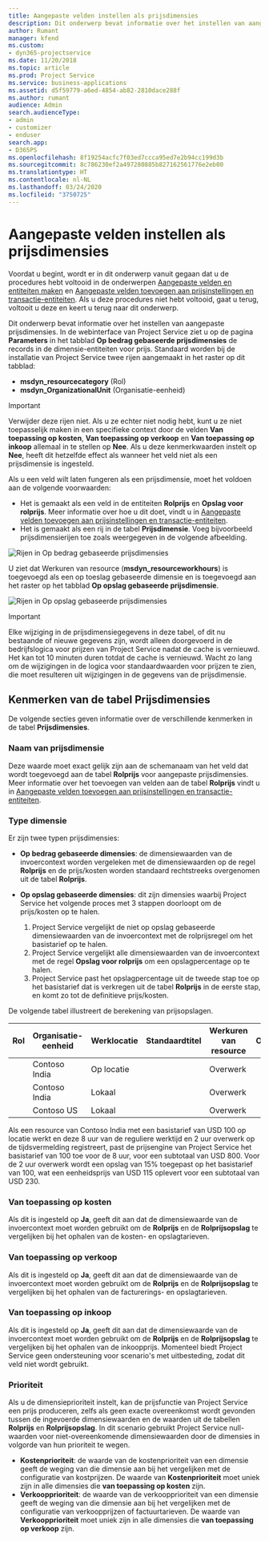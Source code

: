 ```yaml
---
title: Aangepaste velden instellen als prijsdimensies
description: Dit onderwerp bevat informatie over het instellen van aangepaste prijsdimensies.
author: Rumant
manager: kfend
ms.custom:
- dyn365-projectservice
ms.date: 11/20/2018
ms.topic: article
ms.prod: Project Service
ms.service: business-applications
ms.assetid: d5f59779-a6ed-4854-ab82-2810dace288f
ms.author: rumant
audience: Admin
search.audienceType:
- admin
- customizer
- enduser
search.app:
- D365PS
ms.openlocfilehash: 8f19254acfc7f03ed7ccca95ed7e2b94cc199d3b
ms.sourcegitcommit: 8c786230ef2a497280885b827162561776e2eb00
ms.translationtype: HT
ms.contentlocale: nl-NL
ms.lasthandoff: 03/24/2020
ms.locfileid: "3750725"
---
```

# <a name="set-up-custom-fields-as-pricing-dimensions"></a>Aangepaste velden instellen als prijsdimensies 

Voordat u begint, wordt er in dit onderwerp vanuit gegaan dat u de procedures hebt voltooid in de onderwerpen [Aangepaste velden en entiteiten maken](create-custom-fields-entities.md) en [Aangepaste velden toevoegen aan prijsinstellingen en transactie-entiteiten](field-references.md). Als u deze procedures niet hebt voltooid, gaat u terug, voltooit u deze en keert u terug naar dit onderwerp. 

Dit onderwerp bevat informatie over het instellen van aangepaste prijsdimensies. In de webinterface van Project Service ziet u op de pagina **Parameters** in het tabblad **Op bedrag gebaseerde prijsdimensies** de records in de dimensie-entiteiten voor prijs. Standaard worden bij de installatie van Project Service twee rijen aangemaakt in het raster op dit tabblad:

- **msdyn_resourcecategory** (Rol)
- **msdyn_OrganizationalUnit** (Organisatie-eenheid)

> [!IMPORTANT]
> Verwijder deze rijen niet. Als u ze echter niet nodig hebt, kunt u ze niet toepasselijk maken in een specifieke context door de velden **Van toepassing op kosten**, **Van toepassing op verkoop** en **Van toepassing op inkoop** allemaal in te stellen op **Nee**. Als u deze kenmerkwaarden instelt op **Nee**, heeft dit hetzelfde effect als wanneer het veld niet als een prijsdimensie is ingesteld.

Als u een veld wilt laten fungeren als een prijsdimensie, moet het voldoen aan de volgende voorwaarden:

- Het is gemaakt als een veld in de entiteiten **Rolprijs** en **Opslag voor rolprijs**. Meer informatie over hoe u dit doet, vindt u in [Aangepaste velden toevoegen aan prijsinstellingen en transactie-entiteiten](field-references.md).
- Het is gemaakt als een rij in de tabel **Prijsdimensie**. Voeg bijvoorbeeld prijsdimensierijen toe zoals weergegeven in de volgende afbeelding. 

![Rijen in Op bedrag gebaseerde prijsdimensies](media/Amt-based-PD.png)

U ziet dat Werkuren van resource (**msdyn_resourceworkhours**) is toegevoegd als een op toeslag gebaseerde dimensie en is toegevoegd aan het raster op het tabblad **Op opslag gebaseerde prijsdimensie**.

![Rijen in Op opslag gebaseerde prijsdimensies](media/Markup-based-PD.png)

> [!IMPORTANT]
> Elke wijziging in de prijsdimensiegegevens in deze tabel, of dit nu bestaande of nieuwe gegevens zijn, wordt alleen doorgevoerd in de bedrijfslogica voor prijzen van Project Service nadat de cache is vernieuwd. Het kan tot 10 minuten duren totdat de cache is vernieuwd. Wacht zo lang om de wijzigingen in de logica voor standaardwaarden voor prijzen te zien, die moet resulteren uit wijzigingen in de gegevens van de prijsdimensie.


## <a name="attributes-of-the-pricing-dimensions-table"></a>Kenmerken van de tabel Prijsdimensies
De volgende secties geven informatie over de verschillende kenmerken in de tabel **Prijsdimensies**.

### <a name="pricing-dimension-name"></a>Naam van prijsdimensie
Deze waarde moet exact gelijk zijn aan de schemanaam van het veld dat wordt toegevoegd aan de tabel **Rolprijs** voor aangepaste prijsdimensies. Meer informatie over het toevoegen van velden aan de tabel **Rolprijs** vindt u in [Aangepaste velden toevoegen aan prijsinstellingen en transactie-entiteiten](field-references.md).

### <a name="type-of-dimension"></a>Type dimensie
Er zijn twee typen prijsdimensies:
  
  - **Op bedrag gebaseerde dimensies**: de dimensiewaarden van de invoercontext worden vergeleken met de dimensiewaarden op de regel **Rolprijs** en de prijs/kosten worden standaard rechtstreeks overgenomen uit de tabel **Rolprijs**.
  - **Op opslag gebaseerde dimensies**: dit zijn dimensies waarbij Project Service het volgende proces met 3 stappen doorloopt om de prijs/kosten op te halen.
 
    1. Project Service vergelijkt de niet op opslag gebaseerde dimensiewaarden van de invoercontext met de rolprijsregel om het basistarief op te halen.
    2. Project Service vergelijkt alle dimensiewaarden van de invoercontext met de regel **Opslag voor rolprijs** om een opslagpercentage op te halen.
    3. Project Service past het opslagpercentage uit de tweede stap toe op het basistarief dat is verkregen uit de tabel **Rolprijs** in de eerste stap, en komt zo tot de definitieve prijs/kosten.
   
   De volgende tabel illustreert de berekening van prijsopslagen.
  
| Rol        | Organisatie-eenheid    |Werklocatie      |Standaardtitel      |Werkuren van resource      |  Opslag|
| ------------|-------------|-------------------|--------------------|-------------------------|--------:|
|             | Contoso India|Op locatie            |                    |Overwerk                 |15     |
|             | Contoso India|Lokaal             |                    |Overwerk                 |10     |
|             | Contoso US   |Lokaal             |                    |Overwerk                 |20     |


Als een resource van Contoso India met een basistarief van USD 100 op locatie werkt en deze 8 uur van de reguliere werktijd en 2 uur overwerk op de tijdsvermelding registreert, past de prijsengine van Project Service het basistarief van 100 toe voor de 8 uur, voor een subtotaal van USD 800. Voor de 2 uur overwerk wordt een opslag van 15% toegepast op het basistarief van 100, wat een eenheidsprijs van USD 115 oplevert voor een subtotaal van USD 230.

### <a name="applicable-to-cost"></a>Van toepassing op kosten 
Als dit is ingesteld op **Ja**, geeft dit aan dat de dimensiewaarde van de invoercontext moet worden gebruikt om de **Rolprijs** en de **Rolprijsopslag** te vergelijken bij het ophalen van de kosten- en opslagtarieven.

### <a name="applicable-to-sales"></a>Van toepassing op verkoop
Als dit is ingesteld op **Ja**, geeft dit aan dat de dimensiewaarde van de invoercontext moet worden gebruikt om de **Rolprijs** en de **Rolprijsopslag** te vergelijken bij het ophalen van de facturerings- en opslagtarieven.

### <a name="applicable-to-purchase"></a>Van toepassing op inkoop
Als dit is ingesteld op **Ja**, geeft dit aan dat de dimensiewaarde van de invoercontext moet worden gebruikt om de **Rolprijs** en de **Rolprijsopslag** te vergelijken bij het ophalen van de inkoopprijs. Momenteel biedt Project Service geen ondersteuning voor scenario's met uitbesteding, zodat dit veld niet wordt gebruikt. 

### <a name="priority"></a>Prioriteit
Als u de dimensieprioriteit instelt, kan de prijsfunctie van Project Service een prijs produceren, zelfs als geen exacte overeenkomst wordt gevonden tussen de ingevoerde dimensiewaarden en de waarden uit de tabellen **Rolprijs** en **Rolprijsopslag**. In dit scenario gebruikt Project Service null-waarden voor niet-overeenkomende dimensiewaarden door de dimensies in volgorde van hun prioriteit te wegen.

- **Kostenprioriteit**: de waarde van de kostenprioriteit van een dimensie geeft de weging van die dimensie aan bij het vergelijken met de configuratie van kostprijzen. De waarde van **Kostenprioriteit** moet uniek zijn in alle dimensies die **van toepassing op kosten** zijn.
- **Verkoopprioriteit**: de waarde van de verkoopprioriteit van een dimensie geeft de weging van die dimensie aan bij het vergelijken met de configuratie van verkoopprijzen of factuurtarieven. De waarde van **Verkoopprioriteit** moet uniek zijn in alle dimensies die **van toepassing op verkoop** zijn.
